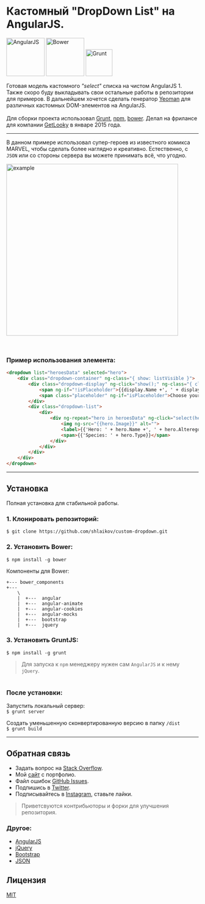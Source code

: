 # Кастомный **"DropDown List"** на **AngularJS**.

<img src="https://avatars0.githubusercontent.com/u/139426?v=3&s=400" width="100px" title="AngularJS"/>
<img src="https://bower.io/img/bower-logo.svg" width="100px" title="Bower"/>
<img src="http://gruntjs.com/img/grunt-logo.svg" width="70px" title="Grunt"/>



Готовая модель кастомного *"select"* списка на чистом AngularJS 1.
Также скоро буду выкладывать свои остальные работы в репозитории для примеров. В дальнейшем хочется сделать генератор [Yeoman](http://yeoman.io/) для различных кастомных DOM-элементов на AngularJS.<br><br>
Для сборки проекта использовал [Grunt](http://gruntjs.com/), [npm](https://www.npmjs.com/), [bower](https://bower.io/). Делал на фрилансе для компании [GetLooky](http://getlooky.ru) в январе 2015 года.


---

В данном примере использовал супер-героев из известного комикса MARVEL, чтобы
сделать более наглядно и креативно. Естественно, с `JSON` или со стороны сервера вы можете принимать всё, что угодно.<br>
<p align="left">
    <img src="app/custom_dropdown.gif" width="450px" title="example" />
</p>
<br>

### Пример использования элемента:
~~~html
<dropdown list="heroesData" selected="hero">
    <div class="dropdown-container" ng-class="{ show: listVisible }">
        <div class="dropdown-display" ng-click="show();" ng-class="{ clicked: listVisible }">
            <span ng-if="!isPlaceholder">{{display.Name +', ' + display.Alterego}}</span>
            <span class="placeholder" ng-if="isPlaceholder">Choose your hero...</span><i id="dropdown-icon" class="fa fa-angle-down"></i>
        </div>
        <div class="dropdown-list">
            <div>
                <div ng-repeat="hero in heroesData" ng-click="select(hero)" ng-class="{selected: isSelected(hero)}">
                    <img ng-src="{{hero.Image}}" alt="">
                    <label>{{'Hero: ' + hero.Name +', ' + hero.Alterego}}</label>
                    <span>{{'Species: ' + hero.Type}}</span>
                </div>
            </div>
        </div>
    </div>
</dropdown>
~~~
---


## Установка
Полная установка для стабильной работы.

### 1. Клонировать репозиторий:
`$ git clone https://github.com/shlaikov/custom-dropdown.git`

### 2. Установить Bower:
`$ npm install -g bower`

Компоненты для Bower:<br>
~~~
+--- bower_components
+---
    \
    |  +---  angular
    |  +---  angular-animate
    |  +---  angular-cookies
    |  +---  angular-mocks
    |  +---  bootstrap
    |  +---  jquery
~~~

### 3. Установить GruntJS:
`$ npm install -g grunt`

> Для запуска к `npm` менеджеру нужен сам `AngularJS` и к нему `jQuery`.

#
### После установки:

Запустить локальный сервер: <br>
`$ grunt server`

Создать уменьшенную сконвертированную версию в папку `/dist` <br>
`$ grunt build`

---

## Обратная связь

* Задать вопрос на [Stack Overflow](http://stackoverflow.com/questions/tagged/AngularJS).
* Мой [сайт](http://shlaikov.github.io/) с портфолио.
* Файл ошибок [GitHub Issues](https://github.com/shlaikov/custom_dropdown/issues).
* Подпишись в [Twitter](https://twitter.com/Shlaikov_Alexey).
* Подписывайтесь в [Instagram](https://www.instagram.com/alexey_shlaikov), ставьте лайки.

> Приветсвуются контрибьюторы и форки для улучшения репозитория.

### Другое:
- [AngularJS](https://angularjs.org/)
- [jQuery](http://jquery.com/)
- [Bootstrap](http://getbootstrap.com/)
- [JSON](http://www.json.org/)

## Лицензия
[MIT](LICENSE)
